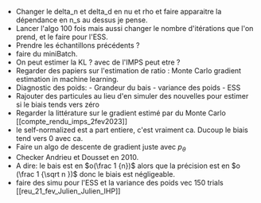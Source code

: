 - Changer le delta_n et delta_d en nu et rho et faire apparaitre la dépendance en n_s au dessus je pense. 
- Lancer l'algo 100 fois mais aussi changer le nombre d'itérations que l'on prend, et le faire pour l'ESS. 
- Prendre les échantillons précédents ? 
- faire du miniBatch. 
- On peut estimer la KL ? avec de l'IMPS peut etre ? 
- Regarder des papiers sur l'estimation de ratio : Monte Carlo gradient estimation in machine learning. 
- Diagnostic des poids: 
								- Grandeur du bais
								- variance des poids 
								- ESS 
- Rajouter des particules au lieu d'en simuler des nouvelles pour estimer si le biais tends vers zéro 
- Regarder la littérature sur le gradient estimé par du Monte Carlo
[[compte_rendu_imps_2fev2023]]
-  le self-normalized est a part entiere, c'est vraiment ca. Ducoup le biais tend vers 0 avec ca. 
- Faire un algo de descente de gradient juste avec $p_{\theta}$
- Checker Andrieu et Dousset en 2010. 
-   A dire: le bais est en $o(\frac 1 {n})$ alors que la précision est en $o (\frac 1 {\sqrt n })$ donc le biais est négligeable.  
- faire des simu pour l'ESS et la variance des poids vec 150 trials
[[reu_21_fev_Julien_Julien_IHP]]
